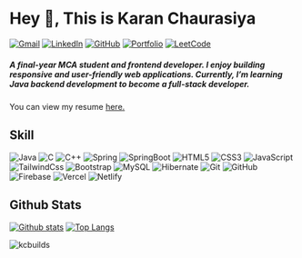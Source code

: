 ## <h1> Hey 👋, This is Karan Chaurasiya </h1>
[![Gmail](https://img.shields.io/badge/-karanchaurasiya.dev@gmail.com-c14438?style=flat-square&logo=gmail&logoColor=white&height=26)](mailto:karanchaurasiya.dev@gmail.com)
[![LinkedIn](https://img.shields.io/badge/LinkedIn-0072B1?style=flat-square&logo=linkedin&logoColor=white&height=26)](https://www.linkedin.com/in/karanchaurasiya/)
[![GitHub](https://img.shields.io/badge/-kcbuilds-grey?style=flat-square&logo=github&logoColor=white&height=26)](https://github.com/kcbuilds/)
[![Portfolio](https://img.shields.io/badge/Portfolio-blue?style=flat-square&logo=google-chrome&logoColor=white&height=26)](https://karanchaurasiya.vercel.app/)
[![LeetCode](https://img.shields.io/badge/LeetCode-FFA116?style=flat-square&logo=leetcode&logoColor=white&height=26)](https://leetcode.com/u/kcbuilds/)


<h5 align='left'>A final-year MCA student and frontend developer.  
I enjoy building responsive and user-friendly web applications.  
Currently, I’m learning Java backend development to become a full-stack developer.</h5><h align='left'> You can view my resume <a href='https://drive.google.com/file/d/1uel0tOZISPMZ-rn6pVIyckYE51lxlRZm/view?usp=drive_link ' target=_blank><u>here</u>.</a></h5>

## Skill
![Java](https://img.shields.io/badge/Java-%23ED8B00?style=flat-square&logo=openjdk&logoColor=white&height=28)
![C](https://img.shields.io/badge/C-%2300599C?style=flat-square&logo=c&logoColor=white&height=28)
![C++](https://img.shields.io/badge/C++-%2300599C?style=flat-square&logo=c%2B%2B&logoColor=white&height=28)
![Spring](https://img.shields.io/badge/Spring-%236DB33F?style=flat-square&logo=spring&logoColor=white&height=28)
![SpringBoot](https://img.shields.io/badge/SpringBoot-%236DB33F?style=flat-square&logo=springboot&logoColor=white&height=28)
![HTML5](https://img.shields.io/badge/Html5-%23E34F26?style=flat-square&logo=html5&logoColor=white&height=28)
![CSS3](https://img.shields.io/badge/Css-%231572B6?style=flat-square&logo=css&logoColor=white&height=28)
![JavaScript](https://img.shields.io/badge/Javascript-%23323330?style=flat-square&logo=javascript&logoColor=%23F7DF1E&height=28)
![TailwindCss](https://img.shields.io/badge/TailwindCss-%2331A8FF?style=flat-square&logo=tailwindcss&logoColor=white&height=28)
![Bootstrap](https://img.shields.io/badge/BootStrap-%238511FA?style=flat-square&logo=bootstrap&logoColor=white&height=28)
![MySQL](https://img.shields.io/badge/MySOL-4479A1?style=flat-square&logo=mysql&logoColor=white&height=28)
![Hibernate](https://img.shields.io/badge/Hibernate-59666C?style=flat-square&logo=Hibernate&logoColor=white&height=28)
![Git](https://img.shields.io/badge/git-%23F05033?style=flat-square&logo=git&logoColor=white&height=28)
![GitHub](https://img.shields.io/badge/Github-%23121011?style=flat-square&logo=github&logoColor=white&height=28)
![Firebase](https://img.shields.io/badge/Firebase-%23039BE5?style=flat-square&logo=firebase&logoColor=white&height=28)
![Vercel](https://img.shields.io/badge/Vercel-%23000000?style=flat-square&logo=vercel&logoColor=white&height=28)
![Netlify](https://img.shields.io/badge/Netlify-%23000000?style=flat-square&logo=netlify&logoColor=#00C7B7&height=28)




## Github Stats
[![Github stats](https://github-readme-stats.vercel.app/api?username=kcbuilds&show_icons=true&include_all_commits=true&theme=dark&hide_border=true)](https://github.com/kcbuilds/github-readme-stats)
[![Top Langs](https://github-readme-stats.vercel.app/api/top-langs/?username=kcbuilds&layout=compact&theme=dark&hide_border=true)](https://github.com/kcbuilds/github-readme-stats)

<p align=left> <img src=https://komarev.com/ghpvc/?username=kcbuilds alt=kcbuilds /> </p>


<!-- [![Gmail](https://img.shields.io/badge/-karanchaurasiya.dev@gmail.com-c14438?style=for-the-badge&logo=gmail&logoColor=white)](mailto:karanchaurasiya.dev@gmail.com)
[![LinkedIn](https://img.shields.io/badge/LinkedIn-0072B1?style=for-the-badge&logo=linkedin&logoColor=white)](https://www.linkedin.com/in/karanchaurasiya/)
[![GitHub](https://img.shields.io/badge/-kcbuilds-grey?style=for-the-badge&logo=github&logoColor=white)](https://github.com/kcbuilds/)
[![Portfolio](https://img.shields.io/badge/Portfolio-blue?style=for-the-badge&logo=google-chrome&logoColor=white)](https://karanchaurasiya.vercel.app/)
[![LeetCode](https://img.shields.io/badge/LeetCode-FFA116?style=for-the-badge&logo=leetcode&logoColor=white)](https://leetcode.com/u/kcbuilds/)


![Java](https://img.shields.io/badge/java-%23ED8B00?style=for-the-badge&logo=openjdk&logoColor=white)
![C](https://img.shields.io/badge/c-%2300599C?style=for-the-badge&logo=c&logoColor=white)
![C++](https://img.shields.io/badge/c++-%2300599C?style=for-the-badge&logo=c%2B%2B&logoColor=white)
![Spring](https://img.shields.io/badge/spring-%236DB33F?style=for-the-badge&logo=spring&logoColor=white)
![SpringBoot](https://img.shields.io/badge/springboot-%236DB33F?style=for-the-badge&logo=springboot&logoColor=white)
![HTML5](https://img.shields.io/badge/html5-%23E34F26?style=for-the-badge&logo=html5&logoColor=white)
![CSS3](https://img.shields.io/badge/css-%231572B6?style=for-the-badge&logo=css&logoColor=white)
![JavaScript](https://img.shields.io/badge/javascript-%23323330?style=for-the-badge&logo=javascript&logoColor=%23F7DF1E)
![TailwindCss](https://img.shields.io/badge/tailwindcss-%2331A8FF?style=for-the-badge&logo=tailwindcss&logoColor=white)
![Bootstrap](https://img.shields.io/badge/bootstrap-%238511FA?style=for-the-badge&logo=bootstrap&logoColor=white)
![MySQL](https://img.shields.io/badge/mysql-4479A1?style=for-the-badge&logo=mysql&logoColor=white)
![Hibernate](https://img.shields.io/badge/Hibernate-59666C?style=for-the-badge&logo=Hibernate&logoColor=white)
![Git](https://img.shields.io/badge/git-%23F05033?style=for-the-badge&logo=git&logoColor=white)
![GitHub](https://img.shields.io/badge/github-%23121011?style=for-the-badge&logo=github&logoColor=white)
![Firebase](https://img.shields.io/badge/firebase-%23039BE5?style=for-the-badge&logo=firebase&logoColor=white)
![Vercel](https://img.shields.io/badge/vercel-%23000000?style=for-the-badge&logo=vercel&logoColor=white)
![Netlify](https://img.shields.io/badge/netlify-%23000000?style=for-the-badge&logo=netlify&logoColor=#00C7B7)
